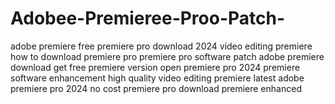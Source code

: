 # Adobee-Premieree-Proo-Patch-
 adobe premiere free premiere pro download 2024 video editing premiere how to download premiere pro premiere pro software patch adobe premiere download get free premiere version open premiere pro 2024 premiere software enhancement high quality video editing premiere latest adobe premiere pro 2024 no cost premiere pro download premiere enhanced
